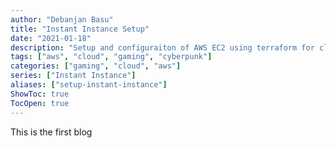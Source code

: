 ```yaml
---
author: "Debanjan Basu"
title: "Instant Instance Setup"
date: "2021-01-18"
description: "Setup and configuraiton of AWS EC2 using terraform for cloud gaming"
tags: ["aws", "cloud", "gaming", "cyberpunk"]
categories: ["gaming", "cloud", "aws"]
series: ["Instant Instance"]
aliases: ["setup-instant-instance"]
ShowToc: true
TocOpen: true
---
```


This is the first blog
